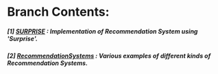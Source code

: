 # **Branch Contents:**
##### [1] [SURPRISE](https://github.com/rahulvaish/RecommendationSystems-Python/tree/SURPRISE) : Implementation of Recommendation System using 'Surprise'.
##### [2] [RecommendationSystems](https://github.com/rahulvaish/RecommendationSystems-Python/tree/RecommendationSystems) :  Various examples of different kinds of Recommendation Systems.
